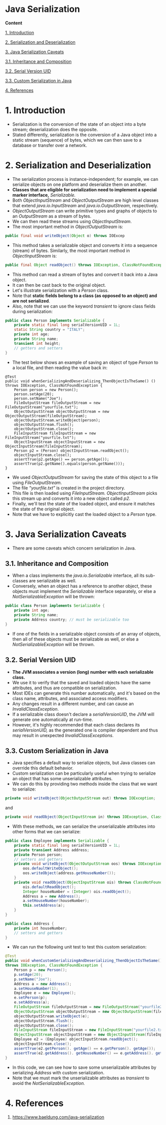# Java Serialization

**Content**

[1. Introduction](#1-introduction)

[2. Serialization and Deserialization](#2-serialization-and-deserialization)

[3. Java Serialization Caveats](#3-java-serialization-caveats)

[3.1. Inheritance and Composition](#31-inheritance-and-composition)

[3.2. Serial Version UID](#32-serial-version-uid)

[3.3. Custom Serialization in Java](#33-custom-serialization-in-java)

[4. References](#4-references)

# 1. Introduction

-   Serialization is the conversion of the state of an object into a byte stream; deserialization does the opposite.
-   Stated differently, serialization is the conversion of a Java object into a static stream (sequence) of bytes, which we can then save to a database or transfer over a network.

# 2. Serialization and Deserialization

-   The serialization process is instance-independent; for example, we can serialize objects on one platform and deserialize them on another.
-   **Classes that are eligible for serialization need to implement a special marker interface,** *Serializable.*
-   Both *ObjectInputStream* and *ObjectOutputStream* are high level classes that extend *java.io.InputStream* and *java.io.OutputStream,* respectively.
-   *ObjectOutputStream* can write primitive types and graphs of objects to an *OutputStream* as a stream of bytes.
-   We can then read these streams using *ObjectInputStream*.
-   The most important method in *ObjectOutputStream* is:

```java
public final void writeObject(Object o) throws IOExcep
```

-   This method takes a serializable object and converts it into a sequence (stream) of bytes. Similarly, the most important method in *ObjectInputStream* is:

```java
public final Object readObject() throws IOException, ClassNotFoundException;
```

-   This method can read a stream of bytes and convert it back into a Java object.
-   It can then be cast back to the original object.
-   Let's illustrate serialization with a *Person* class.
-   Note that **static fields belong to a class (as opposed to an object) and are not serialized**.
-   Also, note that we can use the keyword *transient* to ignore class fields during serialization:

```java
public class Person implements Serializable {
    private static final long serialVersionUID = 1L;
    static String country = "ITALY";
    private int age;
    private String name;
    transient int height;
    // getters and setters
}
```

-   The test below shows an example of saving an object of type *Person* to a local file, and then reading the value back in:

```Code
@Test
public void whenSerializingAndDeserializing_ThenObjectIsTheSame() ()
throws IOException, ClassNotFoundException {
    Person person = new Person();
    person.setAge(20);
    person.setName("Joe");
    FileOutputStream fileOutputStream = new FileOutputStream("yourfile.txt");
    ObjectOutputStream objectOutputStream = new ObjectOutputStream(fileOutputStream);
    objectOutputStream.writeObject(person);
    objectOutputStream.flush();
    objectOutputStream.close();
    FileInputStream fileInputStream = new FileInputStream("yourfile.txt");
    ObjectInputStream objectInputStream = new ObjectInputStream(fileInputStream);
    Person p2 = (Person) objectInputStream.readObject();
    objectInputStream.close();
    assertTrue(p2.getAge() == person.getAge());
    assertTrue(p2.getName().equals(person.getName()));
}
```

-   We used *ObjectOutputStream* for saving the state of this object to a file using *FileOutputStream*.
-   The file *“yourfile.txt”* is created in the project directory.
-   This file is then loaded using *FileInputStream.* *ObjectInputStream* picks this stream up and converts it into a new object called *p2*.
-   Finally, we'll test the state of the loaded object, and ensure it matches the state of the original object.
-   Note that we have to explicitly cast the loaded object to a *Person* type.

# 3. Java Serialization Caveats

-   There are some caveats which concern serialization in Java.

## 3.1. Inheritance and Composition

-   When a class implements the *java.io.Serializable* interface, all its sub-classes are serializable as well.
-   Conversely, when an object has a reference to another object, these objects must implement the *Serializable* interface separately, or else a *NotSerializableException* will be thrown:

```java
public class Person implements Serializable {
    private int age;
    private String name;
    private Address country; // must be serializable too
}
```

-   If one of the fields in a serializable object consists of an array of objects, then all of these objects must be serializable as well, or else a *NotSerializableException* will be thrown.

## 3.2. Serial Version UID

-   **The JVM associates a version (long) number with each serializable class.**
-   We use it to verify that the saved and loaded objects have the same attributes, and thus are compatible on serialization.
-   Most IDEs can generate this number automatically, and it's based on the class name, attributes, and associated access modifiers.
-   Any changes result in a different number, and can cause an *InvalidClassException*.
-   If a serializable class doesn't declare a *serialVersionUID*, the JVM will generate one automatically at run-time.
-   However, it's highly recommended that each class declares its *serialVersionUID,* as the generated one is compiler dependent and thus may result in unexpected *InvalidClassExceptions*.

## 3.3. Custom Serialization in Java

-   Java specifies a default way to serialize objects, but Java classes can override this default behavior.
-   Custom serialization can be particularly useful when trying to serialize an object that has some unserializable attributes.
-   We can do this by providing two methods inside the class that we want to serialize:

```java
private void writeObject(ObjectOutputStream out) throws IOException;
```

and

```java
private void readObject(ObjectInputStream in) throws IOException, ClassNotFoundException;
```

-   With these methods, we can serialize the unserializable attributes into other forms that we can serialize:

```java
public class Employee implements Serializable {
    private static final long serialVersionUID = 1L;
    private transient Address address;
    private Person person;
    // setters and getters
    private void writeObject(ObjectOutputStream oos) throws IOException {
        oos.defaultWriteObject();
        oos.writeObject(address.getHouseNumber());
    }
    private void readObject(ObjectInputStream ois) throws ClassNotFoundException, IOException {
        ois.defaultReadObject();
        Integer houseNumber = (Integer) ois.readObject();
        Address a = new Address();
        a.setHouseNumber(houseNumber);
        this.setAddress(a);
    }
}

public class Address {
    private int houseNumber;
    // setters and getters
}
```

-   We can run the following unit test to test this custom serialization:

```java
@Test
public void whenCustomSerializingAndDeserializing_ThenObjectIsTheSame()
throws IOException, ClassNotFoundException {
    Person p = new Person();
    p.setAge(20);
    p.setName("Joe");
    Address a = new Address();
    a.setHouseNumber(1);
    Employee e = new Employee();
    e.setPerson(p);
    e.setAddress(a);
    FileOutputStream fileOutputStream = new FileOutputStream("yourfile2.txt");
    ObjectOutputStream objectOutputStream = new ObjectOutputStream(fileOutputStream);
    objectOutputStream.writeObject(e);
    objectOutputStream.flush();
    objectOutputStream.close();
    FileInputStream fileInputStream = new FileInputStream("yourfile2.txt");
    ObjectInputStream objectInputStream = new ObjectInputStream(fileInputStream);
    Employee e2 = (Employee) objectInputStream.readObject();
    objectInputStream.close();
    assertTrue(e2.getPerson(). getAge() == e.getPerson(). getAge());
    assertTrue(e2.getAddress(). getHouseNumber() == e.getAddress(). getHouseNumber());
}
```

-   In this code, we can see how to save some unserializable attributes by serializing *Address* with custom serialization.
-   Note that we must mark the unserializable attributes as *transient* to avoid the *NotSerializableException.*

# 4. References

1.  https://www.baeldung.com/java-serialization
